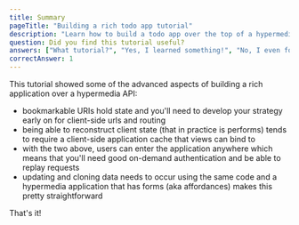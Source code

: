 ```yaml
---
title: Summary
pageTitle: "Building a rich todo app tutorial"
description: "Learn how to build a todo app over the top of a hypermedia API"
question: Did you find this tutorial useful?
answers: ["What tutorial?", "Yes, I learned something!", "No, I even forgot what I knew before!", "Too confusing!"]
correctAnswer: 1
---
```


This tutorial showed some of the advanced aspects of building a rich application over a hypermedia API:

* bookmarkable URIs hold state and you'll need to develop your strategy early on for client-side urls and routing
* being able to reconstruct client state (that in practice is performs) tends to require a client-side application cache that views can bind to
* with the two above, users can enter the application anywhere which means that you'll need good on-demand authentication and be able to replay requests
* updating and cloning data needs to occur using the same code and a hypermedia application that has forms (aka affordances) makes this pretty straightforward

That's it!